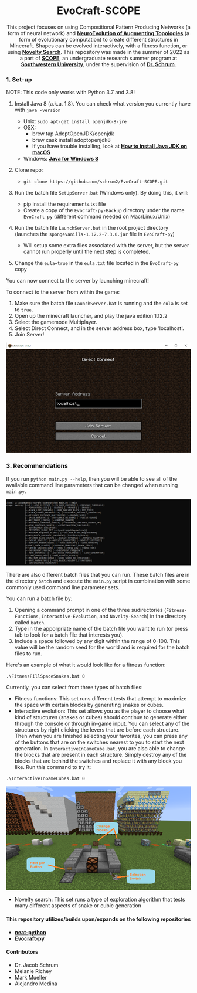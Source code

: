 <div align="center">    
 
<!--- DO NOT FORGET TO REMOVE ALL THE COMMENTS -->  
  
# EvoCraft-SCOPE  
 
<!--- MIGHT NEED SOME EDITING. DON'T THINK THIS IS COMPLETE --> 
 This project focuses on using Compositional Pattern Producing Networks (a form of neural network) and [**NeuroEvolution of Augmenting Topologies**](https://www.cs.ucf.edu/~kstanley/neat.html) (a form of evolutionary computation) to create different structures in Minecraft. Shapes can be evolved interactively, with a fitness function, or using [**Novelty Search**](http://eplex.cs.ucf.edu/noveltysearch/userspage/). This repository was made in the summer of 2022 as a part of [**SCOPE**](https://www.southwestern.edu/undergraduate-research/scope/), an undergraduate research summer program at [**Southwestern University**](https://www.southwestern.edu/), under the supervision of [**Dr. Schrum**](https://people.southwestern.edu/~schrum2/).
<!--- DO NOT FORGET TO SITE THE TWO SOURCES -->  
<!--- IS THIS WHERE THE SOURCES NEED TO BE SITED? OR SHOULD IT BE SOMEWHERE ELSE? -->
<!--- RIGHT NOW JUST THE LINKS ARE HERE. NEEDS TO CITED IT BETTER. -->  

</div>

<!--- THE BATCH FILE TAKES AWAY THE NEED -->
### 1. Set-up
<!--- AFTER LAYOUT AND TEXT IS MORE OR LESS PLACED, FIND WAY TO MAKE LOOK CLEANER BY INDENTING  --> 

NOTE: This code only works with Python 3.7 and 3.8!

1. Install Java 8 (a.k.a. 1.8). You can check what version you currently have with `java -version`
    - Unix: `sudo apt-get install openjdk-8-jre`
    - OSX:
        - brew tap AdoptOpenJDK/openjdk
        - brew cask install adoptopenjdk8 
        - If you have trouble installing, look at [**How to install Java JDK on macOS**](https://mkyong.com/java/how-to-install-java-on-mac-osx/)
    - Windows: [**Java for Windows 8**](https://www.oracle.com/java/technologies/downloads/#java8)

2. Clone repo:
    - `git clone https://github.com/schrum2/EvoCraft-SCOPE.git`

3. Run the batch file `SetUpServer.bat` (Windows only). By doing this, it will:
    - pip install the requirements.txt file
    - Create a copy of the `EvoCraft-py-Backup` directory under the name `EvoCraft-py` (different command needed on Mac/Linux/Unix)

4. Run the batch file `LaunchServer.bat` in the root project directory (launches the `spongevanilla-1.12.2-7.3.0.jar` file in `EvoCraft-py`)
    - Will setup some extra files associated with the server, but the server cannot run properly until the next step is completed.

5. Change the `eula=true` in the `eula.txt` file located in the `EvoCraft-py` copy

You can now connect to the server by launching minecraft!

To connect to the server from within the game:
1. Make sure the batch file `LaunchServer.bat` is running and the `eula` is set to `true`.
2. Open up the minecraft launcher, and play the java edition 1.12.2
3. Select the gamemode Multiplayer.
4. Select Direct Connect, and in the server address box, type 'localhost'.
5. Join Server!

<!--- ANOTHER PICTURE THAT NEEDS TO BE RECONSIDERED -->
![localhost login](/images/localhost_login.png)
<!--- THINK OF A BETTER NAME FOR THIS HEADING -->

### 3. Recommendations
If you run `python main.py --help`, then you will be able to see all of the available command line parameters that can be changed when running `main.py`.

<!--- RECONSIDER IMAGE HERE. -->
![help in cmd](/images/Command_Line_Parameters.png)

There are also different batch files that you can run. These batch files are in the directory `batch` and execute the `main.py` script in combination with some commonly used command line parameter sets.

You can run a batch file by:
1. Opening a command prompt in one of the three sudirectories (`Fitness-Functions`, `Interactive-Evolution`, and `Novelty-Search`) in the directory called `batch`.
2. Type in the apporpriate name of the batch file you want to run (or press tab to look for a batch file that interests you).
3. Include a space followed by any digit within the range of 0-100. This value will be the random seed for the world and is required for the batch files to run.

Here's an example of what it would look like for a fitness function:
```
.\FitnessFillSpaceSnakes.bat 0
```

Currently, you can select from three types of batch files:
- Fitness functions: This set runs different tests that  attempt to maximize the space with certain blocks by generating snakes or cubes.
- Interactive evolution: This set allows you as the player to choose what kind of structures (snakes or cubes) should continue to generate either through the console or through in-game input. You can select any of the structures by right clicking the levers that are before each structure. Then when you are finished selecting your favorites, you can press any of the buttons that are on the switches nearest to you to start the next generation. In `InteractiveInGameCube.bat`, you are also able to change the blocks that are present in each structure. Simply destroy any of the blocks that are behind the switches and replace it with any block you like. Run this command to try it:
```
.\InteractiveInGameCubes.bat 0
```
![interactive instructions](/images/Instructions-Interactive-Evolution.png)
- Novelty search: This set runs a type of exploration algorithm that tests many different aspects of snake or cubic generation
<!--- CHECK AGAIN IF THE RANGE OF RANDOM SEEDS IS 0-100 AND IF THAT IS INCLUSIVE/EXCLUSIVE --> 

<!--- ASK IF THERE SHOULD BE ANY MENTION OF THE PYTESTS IN HERE. -->

<!--- NEED BETTER WAY TO WORD THIS SECTION -->
#### This repository utilizes/builds upon/expands on the following repositories
- [**neat-python**](https://github.com/CodeReclaimers/neat-python)
- [**Evocraft-py**](https://github.com/real-itu/Evocraft-py)

#### Contributors
- Dr. Jacob Schrum
- Melanie Richey
- Mark Mueller
- Alejandro Medina
